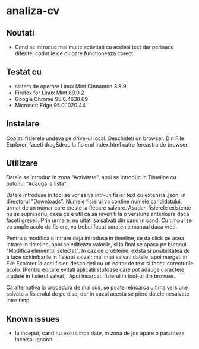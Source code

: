 # analiza-cv

## Noutati

- Cand se introduc mai multe activitati cu acelasi text dar perioade diferite, codurile de culoare functioneaza corect

## Testat cu

- sistem de operare Linux Mint Cinnamon 3.8.9
- Firefox for Linux Mint 89.0.2
- Google Chrome 95.0.4638.69
- Microsoft Edge 95.0.1020.44  

## Instalare

Copiati fisierele undeva pe drive-ul local.
Deschideti un browser.
Din File Explorer, faceti drag&drop la fisierul index.html catre fereastra de browser.

## Utilizare

Datele se introduc in zona "Activitate", apoi se introduc in Timeline cu butonul "Adauga la lista".  

Datele introduse in tool se vor salva intr-un fisier text cu extensia .json, in directorul "Downloads". Numele fisierul va contine numele candidatului, urmat de un numar care creste la fiecare salvare. Asadar, fisierele existente nu se suprascriu, ceea ce e util ca sa reveniti la o versiune anterioara
daca faceti greseli. Prin urmare, nu uitati sa salvati din cand in cand. Cu timpul se va umple acolo de fisiere, va trebui facut curatenie manual daca vreti.  

Pentru a modifica o intrare deja introdusa in timeline, se da click pe acea intrare in timeline, apoi se editeaza valorile, si la final se apasa pe butonul "Modifica elementul selectat". In caz de probleme, exista si posibilitatea de a face schimbarile in fisierul salvat: mai intai salvati datele, apoi mergeti in File Explorer la acel fisier, deschideti cu un editor de text si faceti corecturile acolo. [Pentru editare evitati aplicatii stufoase care pot adauga caractere ciudate in fisierul salvat]. Apoi incarcati fisierul in tool-ul din browser.

Ca alternativa la procedura de mai sus, se poate reincarca ultima versiune salvata a fisierului de pe disc, dar in cazul acesta se pierd datele nesalvate intre timp.

## Known issues

- la inceput, cand nu exista inca date, in zona de jos apare o paranteza inchisa. ignorati
  